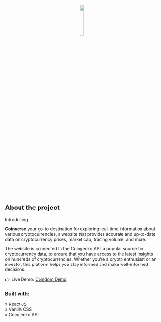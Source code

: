 <div align='center'><img style="width:16%" src='https://user-images.githubusercontent.com/105128267/220607693-29987a1c-8f0d-4835-9bfe-3b5c9f326b17.png'/></div>

<h2>About the project</h2>

Introducing <p><b>Coinverse</b> your go-to destination for exploring real-time information about various cryptocurrencies, a website that provides accurate and up-to-date data on cryptocurrency prices, market cap, trading volume, and more.<br/>

The website is connected to the Coingecko API, a popular source for cryptocurrency data, to ensure that you have access to the latest insights on hundreds of cryptocurrencies. Whether you're a crypto enthusiast or an investor, this platform helps you stay informed and make well-informed decisions.

</p>

👉 Live Demo: <a target="_blank" href='https://coinverse-project.netlify.app/'>Coindom Demo</a>

<h3>Built with:</h3>

» React JS <br>
» Vanilla CSS <br>
» Coingecko API <br>

<br>
